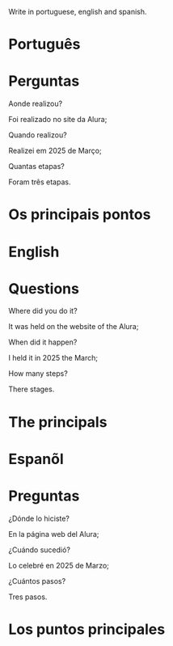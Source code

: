 Write in portuguese, english and spanish.

# Português 

# 



# Perguntas

Aonde realizou?

Foi realizado no site da Alura;

Quando realizou?

Realizei em 2025 de Março;

Quantas etapas?

Foram três etapas.

# Os principais pontos




# English

# 

# Questions

Where did you do it?

It was held on the website of the Alura;

When did it happen?

I held it in 2025 the March;

How many steps?

There  stages.

# The principals




# Espanõl

# 

# Preguntas

¿Dónde lo hiciste?

En la página web del Alura;

¿Cuándo sucedió?

Lo celebré en 2025 de Marzo;

¿Cuántos pasos?

Tres pasos.

# Los puntos principales



